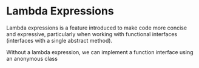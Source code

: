# Lambda Expressions

Lambda expressions is a feature introduced to make 
code more concise and expressive, particularly when
working with functional interfaces (interfaces with
a single abstract method).

Without a lambda expression, we can implement a
function interface using an anonymous class
